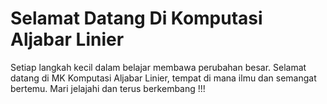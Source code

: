 # Selamat Datang Di Komputasi Aljabar Linier

Setiap langkah kecil dalam belajar membawa perubahan besar. Selamat datang di MK Komputasi Aljabar Linier, tempat di mana ilmu dan semangat bertemu. Mari jelajahi dan terus berkembang !!!



```{tableofcontents}
```
